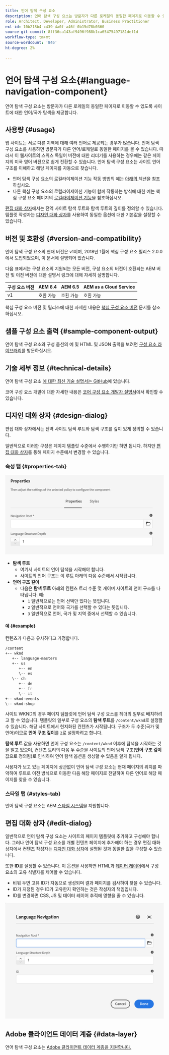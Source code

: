 ```yaml
---
title: 언어 탐색 구성 요소
description: 언어 탐색 구성 요소는 방문자가 다른 로케일의 동일한 페이지로 이동할 수 있도록 사이트에 대한 언어/국가 탐색을 제공합니다.
role: Architect, Developer, Administrator, Business Practitioner
exl-id: 10b218b4-c439-4a0f-a46f-0b15d78b0360
source-git-commit: 8ff36ca143af9496f988b1ca65475497181def1d
workflow-type: tm+mt
source-wordcount: '846'
ht-degree: 2%

---
```


# 언어 탐색 구성 요소{#language-navigation-component}

언어 탐색 구성 요소는 방문자가 다른 로케일의 동일한 페이지로 이동할 수 있도록 사이트에 대한 언어/국가 탐색을 제공합니다.

## 사용량 {#usage}

웹 사이트는 서로 다른 지역에 대해 여러 언어로 제공되는 경우가 많습니다. 언어 탐색 구성 요소를 사용하면 방문자가 다른 언어/로케일로 동일한 페이지를 볼 수 있습니다. 따라서 이 웹사이트의 스위스 독일어 버전에 대한 리더기를 사용하는 경우에는 같은 페이지의 미국 영어 버전으로 쉽게 전환할 수 있습니다. 언어 탐색 구성 요소는 사이트 언어 구조를 이해하고 해당 페이지를 자동으로 찾습니다.

* 언어 탐색 구성 요소의 로컬라이제이션 기능 작동 방법의 예는 [아래의 ](#example) 섹션을 참조하십시오.
* 다른 핵심 구성 요소의 로컬라이제이션 기능이 함께 작동하는 방식에 대한 예는 핵심 구성 요소 페이지의 [로컬라이제이션 기능](/help/get-started/localization.md)을 참조하십시오.

[편집 대화 상자](#edit-dialog)에서는 전역 사이트 탐색 루트와 탐색 루트의 깊이를 정의할 수 있습니다. 템플릿 작성자는 [디자인 대화 상자](#design-dialog)를 사용하여 동일한 옵션에 대한 기본값을 설정할 수 있습니다.

## 버전 및 호환성 {#version-and-compatibility}

언어 탐색 구성 요소의 현재 버전은 v1이며, 2018년 1월에 핵심 구성 요소 릴리스 2.0.0에서 도입되었으며, 이 문서에 설명되어 있습니다.

다음 표에서는 구성 요소의 지원되는 모든 버전, 구성 요소의 버전이 호환되는 AEM 버전 및 이전 버전에 대한 설명서 링크에 대해 자세히 설명합니다.

| 구성 요소 버전 | AEM 6.4 | AEM 6.5 | AEM as a Cloud Service |
|--- |--- |--- |---|
| v1 | 호환 가능 | 호환 가능 | 호환 가능 |

핵심 구성 요소 버전 및 릴리스에 대한 자세한 내용은 [핵심 구성 요소 버전](/help/versions.md) 문서를 참조하십시오.

## 샘플 구성 요소 출력 {#sample-component-output}

언어 탐색 구성 요소와 구성 옵션의 예 및 HTML 및 JSON 출력을 보려면 [구성 요소 라이브러리](https://adobe.com/go/aem_cmp_library_langnav)를 방문하십시오.

## 기술 세부 정보 {#technical-details}

언어 탐색 구성 요소 [에 대한 최신 기술 설명서는 GitHub](https://adobe.com/go/aem_cmp_tech_langnav_v1)에 있습니다.

코어 구성 요소 개발에 대한 자세한 내용은 [코어 구성 요소 개발자 설명서](/help/developing/overview.md)에서 확인할 수 있습니다.

## 디자인 대화 상자 {#design-dialog}

편집 대화 상자에서는 전역 사이트 탐색 루트와 탐색 구조를 깊이 있게 정의할 수 있습니다.

일반적으로 이러한 구성은 페이지 템플릿 수준에서 수행하기만 하면 됩니다. 하지만 [편집 대화 상자](#edit-dialog)를 통해 페이지 수준에서 변경할 수 있습니다.

### 속성 탭 {#properties-tab}

![언어 탐색 구성 요소의 디자인 대화 상자](/help/assets/language-navigation-design.png)

* **탐색 루트**
   * 여기서 사이트의 언어 탐색을 시작해야 합니다.
   * 사이트의 언어 구조는 이 루트 아래의 다음 수준에서 시작됩니다.
* **언어 구조 깊이**
   * 다음은 **탐색 루트** 아래의 컨텐츠 트리 수준 몇 개이며 사이트의 언어 구조를 나타냅니다. 예:
      * `1` 일반적으로는 언어 선택만 있다는 뜻입니다.
      * `2` 일반적으로 언어와 국가를 선택할 수 있다는 뜻입니다.
      * `3` 일반적으로 언어, 국가 및 지역 중에서 선택할 수 있습니다.

#### 예 {#example}

컨텐츠가 다음과 유사하다고 가정합니다.

```
/content
+-- wknd
   +-- language-masters
   +-- us
      +-- en
      \-- es
   \-- ch
      +-- de
      +-- fr
      \-- it
+-- wknd-events
\-- wknd-shop
```

사이트 WKND의 경우 페이지 템플릿에 언어 탐색 구성 요소를 헤더의 일부로 배치하려고 할 수 있습니다. 템플릿의 일부로 구성 요소의 **탐색 루트**&#x200B;를 `/content/wknd`로 설정할 수 있습니다. 해당 사이트에서 현지화된 컨텐츠가 시작됩니다. 구조가 두 수준(국가 및 언어)이므로 **언어 구조 깊이**&#x200B;를 `2`로 설정하려고 합니다.

**탐색 루트** 값을 사용하면 언어 구성 요소는 `/content/wknd` 이후에 탐색을 시작하는 것을 알고 있으며, 컨텐츠 트리의 다음 두 수준을 사이트의 언어 탐색 구조(**언어 구조 깊이** 값으로 정의됨)로 인식하여 언어 탐색 옵션을 생성할 수 있음을 알게 됩니다.

사용자가 보고 있는 페이지에 상관없이 언어 탐색 구성 요소는 현재 페이지의 위치를 파악하여 루트로 이전 방식으로 이동한 다음 해당 페이지로 전달하여 다른 언어로 해당 페이지를 찾을 수 있습니다.

### 스타일 탭 {#styles-tab}

언어 탐색 구성 요소는 AEM [스타일 시스템](/help/get-started/authoring.md#component-styling)을 지원합니다.

## 편집 대화 상자 {#edit-dialog}

일반적으로 언어 탐색 구성 요소는 사이트의 페이지 템플릿에 추가하고 구성해야 합니다. 그러나 언어 탐색 구성 요소를 개별 컨텐츠 페이지에 추가해야 하는 경우 편집 대화 상자에서 컨텐츠 작성자는 [디자인 대화 상자](#design-dialog)에 설명된 것과 동일한 값을 구성할 수 있습니다.

또한 **ID**&#x200B;를 설정할 수 있습니다. 이 옵션을 사용하면 HTML과 [데이터 레이어](/help/developing/data-layer/overview.md)에서 구성 요소의 고유 식별자를 제어할 수 있습니다.

* 비워 두면 고유 ID가 자동으로 생성되며 결과 페이지를 검사하여 찾을 수 있습니다.
* ID가 지정된 경우 ID가 고유한지 확인하는 것은 작성자의 책임입니다.
* ID를 변경하면 CSS, JS 및 데이터 레이어 추적에 영향을 줄 수 있습니다.

![언어 탐색 구성 요소의 편집 대화 상자](/help/assets/language-navigation-edit.png)

## Adobe 클라이언트 데이터 계층 {#data-layer}

언어 탐색 구성 요소는 [Adobe 클라이언트 데이터 계층을 지원합니다.](/help/developing/data-layer/overview.md)
